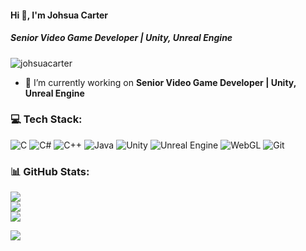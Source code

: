 #### Hi 👋, I'm Johsua Carter
##### **Senior Video Game Developer | Unity, Unreal Engine**

<p align="left"> <img src="https://komarev.com/ghpvc/?username=johsuacarter&label=Profile%20views&color=0e75b6&style=flat" alt="johsuacarter" /> </p>

- 🔭 I’m currently working on **Senior Video Game Developer | Unity, Unreal Engine**

### 💻 Tech Stack:
![C](https://img.shields.io/badge/c-%2300599C.svg?style=flat&logo=c&logoColor=white) ![C#](https://img.shields.io/badge/c%23-%23239120.svg?style=flat&logo=c-sharp&logoColor=white) ![C++](https://img.shields.io/badge/c++-%2300599C.svg?style=flat&logo=c%2B%2B&logoColor=white) ![Java](https://img.shields.io/badge/java-%23ED8B00.svg?style=flat&logo=java&logoColor=white) ![Unity](https://img.shields.io/badge/unity-%23000000.svg?style=flat&logo=unity&logoColor=white) ![Unreal Engine](https://img.shields.io/badge/unrealengine-%23313131.svg?style=flat&logo=unrealengine&logoColor=white) ![WebGL](https://img.shields.io/badge/WebGL-990000?logo=webgl&logoColor=white&style=flat) ![Git](https://img.shields.io/badge/git-%23F05033.svg?style=flat&logo=git&logoColor=white) 
### 📊 GitHub Stats:
![](https://github-readme-stats.vercel.app/api?username=johsuacarter&theme=radical&hide_border=false&include_all_commits=false&count_private=false)<br/>
![](https://github-readme-streak-stats.herokuapp.com/?user=johsuacarter&theme=radical&hide_border=false)<br/>
![](https://github-readme-stats.vercel.app/api/top-langs/?username=johsuacarter&theme=radical&hide_border=false&include_all_commits=false&count_private=false&layout=compact)

[![](https://visitcount.itsvg.in/api?id=johsuacarter&icon=0&color=1)](https://visitcount.itsvg.in)
